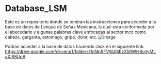 # Database_LSM
Este es un repositorio donde se tendran las instrucciones para acceder a la base de datos de Lengua de Señas Mexicana, la cual esta conformada por el abecedario y algunas palabras clave enfocadas al sector mco como cabeza, garganta, estomago, gripe, dolor, etc.
![image](https://user-images.githubusercontent.com/85246575/236312010-d66c6977-ed27-4d78-9489-b005822cf1e1.png)


Podran acceder a la base de datos haciendo click en el siguiente link: https://drive.google.com/drive/u/1/folders/1cMpRFVWJ0iEzX5RWHBujtyMLaXIR8UdB
